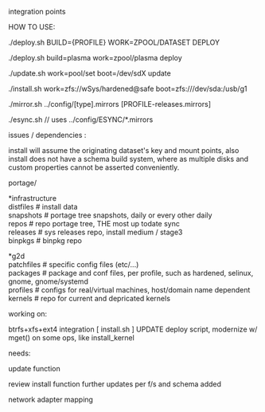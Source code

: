 integration points

HOW TO USE:

  ./deploy.sh BUILD={PROFILE} WORK=ZPOOL/DATASET DEPLOY

  ./deploy.sh build=plasma work=zpool/plasma deploy

  ./update.sh work=pool/set boot=/dev/sdX update

  ./install.sh work=zfs://wSys/hardened@safe boot=zfs:///dev/sda:/usb/g1

  ./mirror.sh ../config/[type].mirrors [PROFILE-releases.mirrors]

  ./esync.sh // uses ../config/ESYNC/*.mirrors




issues / dependencies :

  install will assume the originating dataset's key and mount points, also install does not have a schema build system, where as multiple disks and custom properties cannot be asserted conveniently. 


portage/

  *infrastructure\
  distfiles       # install data\
  snapshots       # portage tree snapshots, daily or every other daily\
  repos           # repo portage tree, THE most up todate sync\
  releases        # sys releases repo, install medium / stage3\
  binpkgs         # binpkg repo
  
  *g2d\
  patchfiles      # specific config files (etc/...)\
  packages        # package and conf files, per profile, such as hardened, selinux, gnome, gnome/systemd\
  profiles        # configs for real/virtual machines, host/domain name dependent\
  kernels         # repo for current and depricated kernels


working on:

  btrfs+xfs+ext4 integration [ install.sh ]
  UPDATE deploy script, modernize w/ mget() on some ops, like install_kernel


needs:

  update function
  
  review install function
  further updates per f/s and schema added

  network adapter mapping